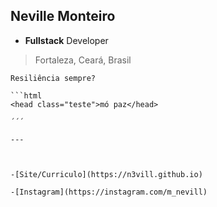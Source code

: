 ## Neville Monteiro
- **Fullstack** Developer
> Fortaleza, Ceará, Brasil


```
Resiliência sempre?

```html
<head class="teste">mó paz</head>

´´´

---



-[Site/Curriculo](https://n3vill.github.io)

-[Instagram](https://instagram.com/m_nevill)
